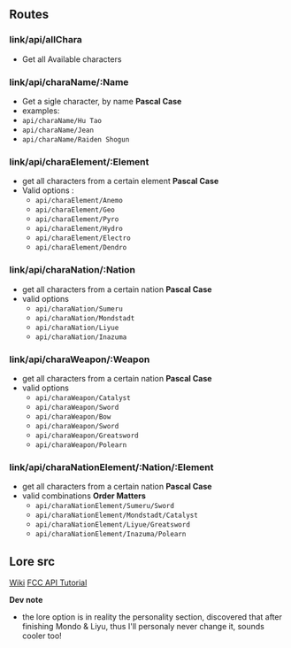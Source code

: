 ## Routes
### link/api/allChara
- Get all Available characters

### link/api/charaName/:Name
- Get a sigle character, by name **Pascal Case**
- examples:
- `api/charaName/Hu Tao`
- `api/charaName/Jean`
- `api/charaName/Raiden Shogun`


### link/api/charaElement/:Element
- get all characters from a certain element **Pascal Case**
- Valid options :
  - `api/charaElement/Anemo`
  - `api/charaElement/Geo`
  - `api/charaElement/Pyro`
  - `api/charaElement/Hydro`
  - `api/charaElement/Electro`
  - `api/charaElement/Dendro`


### link/api/charaNation/:Nation
- get all characters from a certain nation **Pascal Case**
- valid options
  - `api/charaNation/Sumeru`
  - `api/charaNation/Mondstadt`
  - `api/charaNation/Liyue`
  - `api/charaNation/Inazuma`


### link/api/charaWeapon/:Weapon
- get all characters from a certain nation **Pascal Case**
- valid options
  - `api/charaWeapon/Catalyst`
  - `api/charaWeapon/Sword`
  - `api/charaWeapon/Bow`
  - `api/charaWeapon/Sword`
  - `api/charaWeapon/Greatsword`
  - `api/charaWeapon/Polearn`


### link/api/charaNationElement/:Nation/:Element
- get all characters from a certain nation **Pascal Case**
- valid combinations **Order Matters**
  - `api/charaNationElement/Sumeru/Sword`
  - `api/charaNationElement/Mondstadt/Catalyst`
  - `api/charaNationElement/Liyue/Greatsword`
  - `api/charaNationElement/Inazuma/Polearn`


## Lore src
[Wiki](https://genshin-impact.fandom.com/wiki/Collei/Lore)
[FCC API Tutorial](https://www.freecodecamp.org/news/build-a-restful-api-using-node-express-and-mongodb/)

**Dev note**
- the lore option is in reality the personality section, discovered that after finishing Mondo & Liyu, thus I'll personaly never change it, sounds cooler too!


